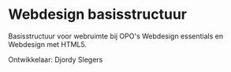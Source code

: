 # Webdesign basisstructuur
Basisstructuur voor webruimte bij OPO's Webdesign essentials en Webdesign met HTML5.

Ontwikkelaar: Djordy Slegers
